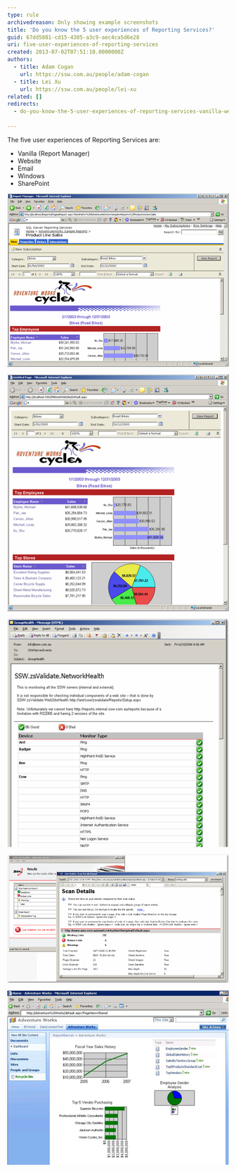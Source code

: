 ```yaml
---
type: rule
archivedreason: Only showing example screenshots
title: 'Do you know the 5 user experiences of Reporting Services?'
guid: 67dd5881-cd15-4305-a3c9-aec4ca5d6e28
uri: five-user-experiences-of-reporting-services
created: 2013-07-02T07:51:10.0000000Z
authors:
  - title: Adam Cogan
    url: https://ssw.com.au/people/adam-cogan
  - title: Lei Xu
    url: https://ssw.com.au/people/lei-xu
related: []
redirects:
  - do-you-know-the-5-user-experiences-of-reporting-services-vanilla-website-email-windows-and-sharepoint

---
```


The five user experiences of Reporting Services are:

* Vanilla (Report Manager)
* Website
* Email
* Windows
* SharePoint

<!--endintro-->

![Figure: Vanilla user experience](ReportingServicesVanillaExample.jpg)

![Figure: Website user experience](ReportingServicesWebsiteUExample.jpg)

![Figure: Email user experience](ReportingServicesEmailUExample.jpg)

![Figure: Windows user experience](ReportingServicesWindowsUExample.jpg)

![Figure: SharePoint user experience](ReportingServicesSharePointReportingUI.jpg)
